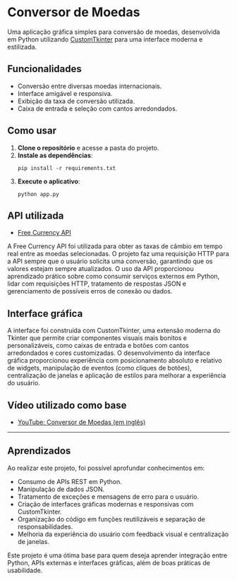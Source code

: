 # Conversor de Moedas

Uma aplicação gráfica simples para conversão de moedas, desenvolvida em Python utilizando [CustomTkinter](https://github.com/TomSchimansky/CustomTkinter) para uma interface moderna e estilizada.

## Funcionalidades

- Conversão entre diversas moedas internacionais.
- Interface amigável e responsiva.
- Exibição da taxa de conversão utilizada.
- Caixa de entrada e seleção com cantos arredondados.

## Como usar

1. **Clone o repositório** e acesse a pasta do projeto.
2. **Instale as dependências**:
   ```
   pip install -r requirements.txt
   ```
3. **Execute o aplicativo**:
   ```
   python app.py
   ```

## API utilizada

- [Free Currency API](https://freecurrencyapi.com/)

A Free Currency API foi utilizada para obter as taxas de câmbio em tempo real entre as moedas selecionadas. O projeto faz uma requisição HTTP para a API sempre que o usuário solicita uma conversão, garantindo que os valores estejam sempre atualizados. O uso da API proporcionou aprendizado prático sobre como consumir serviços externos em Python, lidar com requisições HTTP, tratamento de respostas JSON e gerenciamento de possíveis erros de conexão ou dados.

## Interface gráfica

A interface foi construída com CustomTkinter, uma extensão moderna do Tkinter que permite criar componentes visuais mais bonitos e personalizáveis, como caixas de entrada e botões com cantos arredondados e cores customizadas. O desenvolvimento da interface gráfica proporcionou experiência com posicionamento absoluto e relativo de widgets, manipulação de eventos (como cliques de botões), centralização de janelas e aplicação de estilos para melhorar a experiência do usuário.

## Vídeo utilizado como base

- [YouTube: Conversor de Moedas (em inglês)](https://youtu.be/zT7niRUOs9o?si=7joc0xuNQ4b_BPH9)

---

## Aprendizados

Ao realizar este projeto, foi possível aprofundar conhecimentos em:

- Consumo de APIs REST em Python.
- Manipulação de dados JSON.
- Tratamento de exceções e mensagens de erro para o usuário.
- Criação de interfaces gráficas modernas e responsivas com CustomTkinter.
- Organização do código em funções reutilizáveis e separação de responsabilidades.
- Melhoria da experiência do usuário com feedback visual e centralização de janelas.

Este projeto é uma ótima base para quem deseja aprender integração entre Python, APIs externas e interfaces gráficas, além de boas práticas de usabilidade.